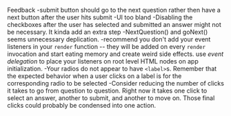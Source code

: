 Feedback 
-submit button should go to the next question rather then have a next button after the user hits submit
-UI too bland 
-Disabling the checkboxes after the user has selected and submitted an answer might not be necessary. It kinda add an extra step
-NextQuestion() and goNext() seems unnecessary deplication.
-recommend you don't add your event listeners in your `render` function -- they will be added on every `render` invocation and start eating memory and create weird side effects.  use *event delegation* to place your listeners on root level HTML nodes on app initialization.
-Your radios do not appear to have `<label>`s. Remember that the expected behavior when a user clicks on a label is for the corresponding radio to be selected
-Consider reducing the number of clicks it takes to go from question to question. Right now it takes one click to select an answer, another to submit, and another to move on. Those final clicks could probably be condensed into one action.